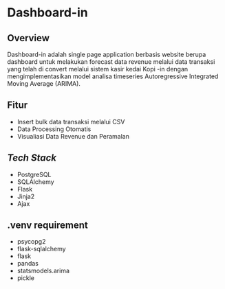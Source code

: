 # Dashboard-in
## Overview
Dashboard-in adalah single page application berbasis website berupa dashboard untuk melakukan forecast data revenue melalui data transaksi yang telah di convert melalui sistem kasir kedai Kopi -in dengan mengimplementasikan model analisa timeseries Autoregressive Integrated Moving Average (ARIMA). 
## Fitur
- Insert bulk data transaksi melalui CSV
- Data Processing Otomatis
- Visualiasi Data Revenue dan Peramalan
## _Tech Stack_
- PostgreSQL
- SQLAlchemy
- Flask
- Jinja2
- Ajax
## .venv requirement
- psycopg2
- flask-sqlalchemy
- flask
- pandas
- statsmodels.arima
- pickle
